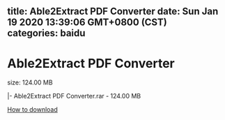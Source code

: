 
title: Able2Extract PDF Converter
date: Sun Jan 19 2020 13:39:06 GMT+0800 (CST)    
categories: baidu
---

# Able2Extract PDF Converter
size: 124.00 MB
 
 
|- Able2Extract PDF Converter.rar - 124.00 MB

[How to download](https://bpcam.bemobtrk.com/go/2ceec3aa-1ca2-46d6-b9ff-aaa5c184517c?jno=541)